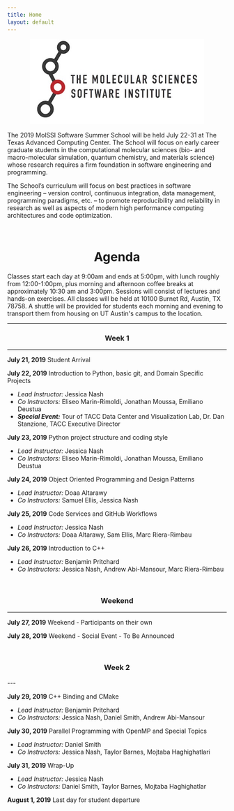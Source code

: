 ```yaml
---
title: Home
layout: default
---
```


<center><img src="images/MolSSI Logo 1.jpg" alt="MolSSI Logo" width="400"></center>

The 2019 MolSSI Software Summer School will be held July 22-31 at
The Texas Advanced Computing Center. The School will focus on early career graduate students in the computational molecular sciences (bio- and macro-molecular simulation, quantum chemistry, and materials science) whose research requires a firm foundation in software engineering and programming.

The School’s curriculum will focus on best practices in software engineering – version control, continuous integration, data management, programming paradigms, etc. – to promote reproducibility and reliability in research as well as aspects of modern high performance computing architectures and code
optimization.

<br>
<center><h1>Agenda</h1></center>

Classes start each day at 9:00am and ends at 5:00pm, with lunch roughly from 12:00-1:00pm, plus morning and afternoon coffee breaks at approximately 10:30 am and 3:00pm. Sessions will consist of lectures and hands-on exercises. All classes will be held at 10100 Burnet Rd, Austin, TX 78758. A shuttle will be provided for students each morning and evening to transport them from housing on UT Austin's campus to the location.

---

<center><h3>Week 1</h3></center>

---

**July 21, 2019**      Student Arrival

**July 22, 2019**      Introduction to Python, basic git, and Domain Specific Projects
- *Lead Instructor:* Jessica Nash
- *Co Instructors:* Eliseo Marin-Rimoldi, Jonathan Moussa, Emiliano Deustua
- ***Special Event:*** Tour of TACC Data Center and Visualization Lab, Dr. Dan Stanzione, TACC Executive Director


**July 23, 2019**     Python project structure and coding style
- *Lead Instructor:* Jessica Nash
- *Co Instructors:* Eliseo Marin-Rimoldi, Jonathan Moussa, Emiliano Deustua

**July 24, 2019**      Object Oriented Programming and Design Patterns
- *Lead Instructor:* Doaa Altarawy
- *Co Instructors:* Samuel Ellis, Jessica Nash

**July 25, 2019**      Code Services and GitHub Workflows
- *Lead Instructor:* Jessica Nash
- *Co Instructors:* Doaa Altarawy, Sam Ellis, Marc Riera-Rimbau


**July 26, 2019**      Introduction to C++
- *Lead Instructor:* Benjamin Pritchard
- *Co Instructors:* Jessica Nash, Andrew Abi-Mansour, Marc Riera-Rimbau

<br>
<center><h3>Weekend</h3></center>

---
**July 27, 2019**      Weekend - Participants on their own

**July 28, 2019**      Weekend - Social Event - To Be Announced

<br>
<center><h3>Week 2</h3></center>
---

**July 29, 2019**     C++ Binding and CMake
- *Lead Instructor:* Benjamin Pritchard
- *Co Instructors:* Jessica Nash, Daniel Smith, Andrew Abi-Mansour


**July 30, 2019**   Parallel Programming with OpenMP and Special Topics
- *Lead Instructor:* Daniel Smith
- *Co Instructors:* Jessica Nash, Taylor Barnes, Mojtaba Haghighatlari


**July 31, 2019**  Wrap-Up
- *Lead Instructor:* Jessica Nash
- *Co Instructors:* Daniel Smith, Taylor Barnes, Mojtaba Haghighatlar


**August 1, 2019**  Last day for student departure
